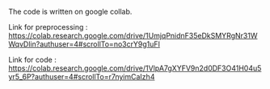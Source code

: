 The code is written on google collab.

Link for preprocessing : https://colab.research.google.com/drive/1UmjqPnidnF35eDkSMYRgNr31WWqvDlin?authuser=4#scrollTo=no3crY9g1uFI

Link for code : https://colab.research.google.com/drive/1VlpA7gXYFV9n2d0DF3O41H04u5yr5_6P?authuser=4#scrollTo=r7nyimCaIzh4
